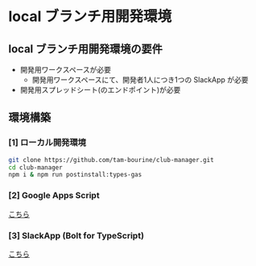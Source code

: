 # local ブランチ用開発環境

## local ブランチ用開発環境の要件

- 開発用ワークスペースが必要
  - 開発用ワークスペースにて、開発者1人につき1つの SlackApp が必要
- 開発用スプレッドシート(のエンドポイント)が必要

## 環境構築

### [1] ローカル開発環境

```zsh
git clone https://github.com/tam-bourine/club-manager.git
cd club-manager
npm i & npm run postinstall:types-gas
```

### [2] Google Apps Script

[こちら](gas.local.md)

### [3] SlackApp (Bolt for TypeScript)

[こちら](slack.local.md)
